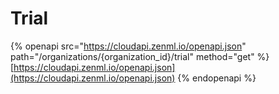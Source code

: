 # Trial

{% openapi src="https://cloudapi.zenml.io/openapi.json" path="/organizations/{organization_id}/trial" method="get" %}
[https://cloudapi.zenml.io/openapi.json](https://cloudapi.zenml.io/openapi.json)
{% endopenapi %}
